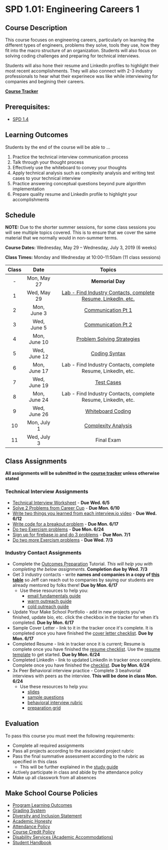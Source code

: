 # SPD 1.01: Engineering Careers 1

## Course Description

This course focuses on engineering careers, particularly on learning the different types of engineers, problems they solve, tools they use, how they fit into the macro structure of an organization. Students will also focus on solving coding challenges and preparing for technical interviews.

Students will also hone their resume and LinkedIn profiles to highlight their most recent accomplishments. They will also connect with 2-3 industry professionals to hear what their experinece was like while interviewing for companies and begining their careers.

**[Course Tracker](http://make.sc/trackspd1.01)**

## Prerequisites:  

- [SPD 1.4](https://github.com/Make-School-Courses/SPD-1.4-Testing-And-Architecture)

## Learning Outcomes

Students by the end of the course will be able to ...

1. Practice the technical interview communication process
1. Talk through your thought process
1. Effectively use the whiteboard to convey your thoughts
1. Apply technical analysis such as complexity analysis and writing test cases to your technical interview
1. Practice answering conceptual questions beyond pure algorithm implementation
1. Prepare quality resume and LinkedIn profile to highlight your accomplishments

## Schedule

**NOTE:** Due to the shorter summer sessions, for some class sessions you will see multiple topics covered. This is to ensure that we cover the same material that we normally would in non-summer terms.

**Course Dates:** Wednesday, May 29 – Wednesday, July 3, 2019 (6 weeks)

**Class Times:** Monday and Wednesday at 10:00–11:50am (11 class sessions)

| Class |          Date          |                 Topics                  |
|:-----:|:----------------------:|:---------------------------------------:|
|  - |  Mon, May 27                         | **Memorial Day** |
|  1 |  Wed, May 29                      | [Lab - Find Industry Contacts, complete Resume, LinkedIn, etc.](https://docs.google.com/presentation/d/1DtgX3AjIbCiD1lsjMncHWv-9dI63oVCXJyNNYh1lOIA/edit?usp=sharing) |
|  2 |  Mon, June 3                         | [Communication Pt 1](https://docs.google.com/presentation/d/1qBL_ySjDahIzPG-3mtFGY_qP_dLqhhub5YPZp0V9RxY/edit?usp=sharing) |
|  3 |  Wed, June 5                     | [Communication Pt 2](https://docs.google.com/presentation/d/1LkIajE8xTbP8BUkm_hKuvgILUutacoL5ne_kcuJ2sVk/edit?usp=sharing) |
|  4 |  Mon, June 10                        | [Problem Solving Strategies](https://docs.google.com/presentation/d/10QktdpcIb2veHfELkI_JfE3fWqNwk2laJbmjeknlSPw/edit?usp=sharing) |
|  5 |  Wed, June 12                     | [Coding Syntax](https://docs.google.com/presentation/d/1vRFEyDCrktTXpN6N8KPltIfXnFtk6HYaSBXu6PjRFIw/edit?usp=sharing) |
|  6 |  Mon, June 17                        | Lab - Find Industry Contacts, complete Resume, LinkedIn, etc. |
|  7 |  Wed, June 19                     | [Test Cases](https://docs.google.com/presentation/d/1zNb6jqB9NHmvlRY_cSyUqJA4gsHXg-IjfM1g0WmoPgs/edit?usp=sharing) |
|  8 |  Mon, June 24                        | Lab - Find Industry Contacts, complete Resume, LinkedIn, etc. |
| 9 |  Wed, June 26                        | [Whiteboard Coding](https://docs.google.com/presentation/d/1Kf6lToDlntg-rlIePyz9torvt4fhlNSfzJuMvUW7DkE/edit?usp=sharing) |
| 10 |  Mon, July 1                           | [Complexity Analysis](https://docs.google.com/presentation/d/1TyfA1m2Sd7XEMrWoHYK5PxvjoJ1KXKaN3ausi69MtHY/edit?usp=sharing) |  
| 11 |  Wed, July 3                        | Final Exam |


## Class Assignments

**All assignments will be submitted in the [course tracker](http://make.sc/trackspd1.01) unless otherwise stated**

### Technical Interview Assignments

- [Technical Interview Worksheet](https://docs.google.com/presentation/d/1qBL_ySjDahIzPG-3mtFGY_qP_dLqhhub5YPZp0V9RxY/edit#slide=id.g56c26a8b8e_0_0) - **Due Wed. 6/5**
- [Solve 2 Problems from Career Cup](https://docs.google.com/presentation/d/1LkIajE8xTbP8BUkm_hKuvgILUutacoL5ne_kcuJ2sVk/edit#slide=id.g56adfcb699_1_0) - **Due Mon. 6/10**
- [Write two things you learned from each interview.io video](https://docs.google.com/presentation/d/10QktdpcIb2veHfELkI_JfE3fWqNwk2laJbmjeknlSPw/edit#slide=id.g58da2ed25b_0_0) - **Due Wed. 6/12**
- [Write code for a breakout problem](https://docs.google.com/presentation/d/1vRFEyDCrktTXpN6N8KPltIfXnFtk6HYaSBXu6PjRFIw/edit#slide=id.g58da2ed25f_0_0) - **Due Mon. 6/17**
- [Do two Exercism problems](https://docs.google.com/presentation/d/1zNb6jqB9NHmvlRY_cSyUqJA4gsHXg-IjfM1g0WmoPgs/edit#slide=id.g58d3d40430_0_214) - **Due Mon. 6/24**
- [Sign up for firebase.io and do 3 problems](https://docs.google.com/presentation/d/1Kf6lToDlntg-rlIePyz9torvt4fhlNSfzJuMvUW7DkE/edit#slide=id.g58da2ed2c7_0_0) - **Due Mon. 7/1**
- [Do two more Exercism problems](https://docs.google.com/presentation/d/1TyfA1m2Sd7XEMrWoHYK5PxvjoJ1KXKaN3ausi69MtHY/edit#slide=id.g56ca828110_0_87) - **Due Wed. 7/3**

### Industry Contact Assignments

- Complete the [Outcomes Preparation](https://www.makeschool.com/academy/track/outcomes-preparation-2n8) Tutorial. _This will help you with completing the below assignments._ **Completion due by Wed. 7/3**
- Get 3 industry contacts - write **names and companies in a copy of [this table](https://docs.google.com/document/d/1xkgU-H97PNwHMBA361aEtM3yAGLnvj4Xl7diOagStTA/edit)** so Jeff can reach out to companies by saying our students are already mentored by folks there! **Due by Mon. 6/17**
    - Use these resources to help you:
        - [email fundamentals guide](https://docs.google.com/presentation/d/18TCD_bh5rBBMyT2NvWj0roGJodb8UzHyj2yaPbnkNNM/edit?usp=drive_web&ouid=102349547791146369642)
        - [warm outreach guide](https://docs.google.com/presentation/d/1g4FuBBQIBLJ30eGXD9YsDjK2PaNUnrg6a60ip0WBc6A/edit?usp=drive_web&ouid=102349547791146369642)
        - [cold outreach guide](https://docs.google.com/presentation/d/14xM4JfFusj6rPMX9awvy1I42b12G39ifJjgBrLTRqrY/edit?usp=drive_web&ouid=102349547791146369642)
- Update Your Make School Portfolio - add in new projects you've finished, update bio, etc. click the checkbox in the tracker for when it’s completed. **Due by Mon. 6/17**
- Sample Cover Letter - link to it in the tracker once it's complete. It is completed once you have finished the [cover letter checklist](https://docs.google.com/document/d/1FD52I6tKofC1zpZyLWmX1BCQw5WDPkmzimvDSK_E_nM/edit#heading=h.o92llmt36ywl). **Due by Mon. 6/17**
- Completed Resume - link in tracker once it is current; Resume is complete once you have finished the [resume checklist](https://docs.google.com/document/d/1FD52I6tKofC1zpZyLWmX1BCQw5WDPkmzimvDSK_E_nM/edit#heading=h.9dw8bx66eg63). Use the [resume template](https://docs.google.com/document/d/17Uyvo4AXdrHsKYFz4w8ceRbwHC_jw73bF37x7pK08Kc/edit) to get started. **Due by Mon. 6/24**
- Completed LinkedIn - link to updated LinkedIn in tracker once complete. Complete once you have finished the [checklist](https://docs.google.com/document/d/1FD52I6tKofC1zpZyLWmX1BCQw5WDPkmzimvDSK_E_nM/edit#heading=h.gmdd0wc8bgfn). **Due by Mon. 6/24**
- 3x Peer Behavioral interview practice - Complete 3 beahvorial interviews with peers as the interviee. **This will be done in class Mon. 6/24**
    - Use these resources to help you:
        - [slides](https://drive.google.com/drive/u/1/folders/0Bx9iA8TAb2-0MlU2SWk3WWZBZW8)
        - [sample questions](https://docs.google.com/spreadsheets/d/12J8UMWIAzk8Fx8T_NjdwXRMYU_I-2pX9G5d9vaVkucY/edit#gid=0)
        - [behavioral interview rubric](https://docs.google.com/spreadsheets/d/12J8UMWIAzk8Fx8T_NjdwXRMYU_I-2pX9G5d9vaVkucY/edit#gid=0)
        - [preparation grid](https://docs.google.com/document/d/1XBsElanFD7d_sWMACcm1ybVasit5rWKsO95zJ274L5w/edit?usp=sharing)


## Evaluation
To pass this course you must meet the following requirements:

- Complete all required assignments 
- Pass all projects according to the associated project rubric
- Pass the final summative assessment according to the rubric as specified in this class
    - This will be further explained in the [study guide](ADD_STUDY_GUIDE_LNK)
- Actively participate in class and abide by the attendance policy
- Make up all classwork from all absences

## Make School Course Policies

- [Program Learning Outcomes](https://make.sc/program-learning-outcomes)
- [Grading System](https://make.sc/grading-system)
- [Diversity and Inclusion Statement](https://make.sc/diversity-and-inclusion-statement)
- [Academic Honesty](https://make.sc/academic-honesty-policy)
- [Attendance Policy](https://make.sc/attendance-policy)
- [Course Credit Policy](https://make.sc/course-credit-policy)
- [Disability Services (Academic Accommodations)](https://make.sc/disability-services)
- [Student Handbook](https://make.sc/student-handbook)
